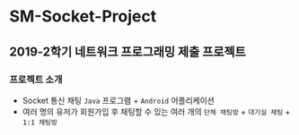 # SM-Socket-Project
## 2019-2학기 네트워크 프로그래밍 제출 프로젝트
### 프로젝트 소개
- Socket 통신 채팅 `Java` 프로그램 + `Android` 어플리케이션
- 여러 명의 유저가 회원가입 후 채팅할 수 있는 여러 개의 `단체 채팅방` + `대기실 채팅` + `1:1 채팅방`
